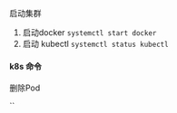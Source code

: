 启动集群

1. 启动docker
   `systemctl start docker`
2. 启动 kubectl
   `systemctl status kubectl`

#### k8s 命令

删除Pod

``
